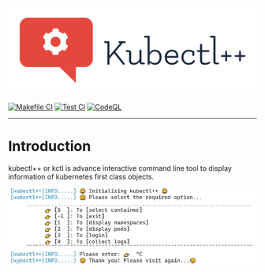 ![kctl++](assets/logo/kubectl++.svg)

[![Makefile CI](https://github.com/shubham-gaur/kubectl-/actions/workflows/makefile.yml/badge.svg)](https://github.com/shubham-gaur/kubectl-/actions/workflows/makefile.yml) [![Test CI](https://github.com/shubham-gaur/kubectl-/actions/workflows/test.yml/badge.svg)](https://github.com/shubham-gaur/kubectl-/actions/workflows/test.yml) [![CodeQL](https://github.com/shubham-gaur/kubectl-/actions/workflows/codeql-analysis.yml/badge.svg)](https://github.com/shubham-gaur/kubectl-/actions/workflows/codeql-analysis.yml)

---

# Introduction

kubectl++ or kctl is advance interactive command line tool to display information of kubernetes first class objects.

![options](assets/img/options.png)